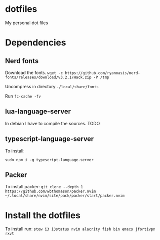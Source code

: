 # dotfiles
My personal dot files

# Dependencies

## Nerd fonts

Download the fonts.
```wget -c https://github.com/ryanoasis/nerd-fonts/releases/download/v3.2.1/Hack.zip -P /tmp```

Uncompress in directory ```./local/share/fonts```

Run ```fc-cache -fv```

## lua-language-server

In debian I have to compile the sources. TODO

## typescript-language-server

To install:

```sudo npm i -g typescript-language-server```

## Packer

To install packer:
```git clone --depth 1 https://github.com/wbthomason/packer.nvim ~/.local/share/nvim/site/pack/packer/start/packer.nvim```

# Install the dotfiles

To install run:
```stow i3 i3status nvim alacrity fish bin emacs jfortivpn rxvt```

